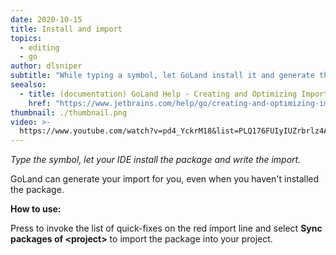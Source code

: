 ```yaml
---
date: 2020-10-15
title: Install and import
topics:
  - editing
  - go
author: dlsniper
subtitle: "While typing a symbol, let GoLand install it and generate the import."
seealso:
  - title: (documentation) GoLand Help - Creating and Optimizing Imports
    href: "https://www.jetbrains.com/help/go/creating-and-optimizing-imports.html"
thumbnail: ./thumbnail.png
video: >-
  https://www.youtube.com/watch?v=pd4_YckrM18&list=PLQ176FUIyIUZrbrlz4AY1V8VzBJKZyVlW&index=59
---
```


_Type the symbol, let your IDE install the package and write the import._

GoLand can generate your import for you, even when you haven't installed the package.

**How to use:**

Press to invoke the list of quick-fixes on the red import line and select **Sync packages of <project\>** to import the package into your project.

